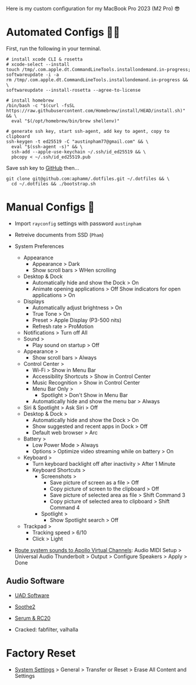 Here is my custom configuration for my MacBook Pro 2023 (M2 Pro) 😎

# Automated Configs 👨‍💻

First, run the following in your terminal.

```shell
# install xcode CLI & rosetta
# xcode-select --install
touch /tmp/.com.apple.dt.CommandLineTools.installondemand.in-progress;
softwareupdate -i -a
rm /tmp/.com.apple.dt.CommandLineTools.installondemand.in-progress && \
softwareupdate --install-rosetta --agree-to-license

# install homebrew
/bin/bash -c "$(curl -fsSL https://raw.githubusercontent.com/Homebrew/install/HEAD/install.sh)" && \
  eval "$(/opt/homebrew/bin/brew shellenv)"

# generate ssh key, start ssh-agent, add key to agent, copy to clipboard
ssh-keygen -t ed25519 -C "austinpham77@gmail.com" && \
  eval "$(ssh-agent -s)" && \
  ssh-add --apple-use-keychain ~/.ssh/id_ed25519 && \
  pbcopy < ~/.ssh/id_ed25519.pub
```

Save ssh key to [GitHub](https://github.com/settings/keys) then...

```shell
git clone git@github.com:aphamm/.dotfiles.git ~/.dotfiles && \
  cd ~/.dotfiles && ./bootstrap.sh
```

# Manual Configs 🤮

- Import `rayconfig` settings with password `austinpham`

- Retreive documents from SSD (`Pham`)

- System Preferences
  - Appearance
    - Appearance > Dark
    - Show scroll bars > WHen scrolling
  - Desktop & Dock
    - Automatically hide and show the Dock > On
    - Animate opening applications > Off
    Show indicators for open applications > On
  - Displays
    - Automatically adjust brightness > On
    - True Tone > On
    - Preset > Apple Display (P3-500 nits)
    - Refresh rate > ProMotion
  - Notifications > Turn off All
  - Sound >
    - Play sound on startup > Off
  - Appearance >
    - Show scroll bars > Always
  - Control Center >
    - Wi-Fi > Show in Menu Bar
    - Accessibility Shortcuts > Show in Control Center
    - Music Recognition > Show in Control Center
    - Menu Bar Only >
      - Spotlight > Don't Show in Menu Bar
    - Automatically hide and show the menu bar > Always
  - Siri & Spotlight > Ask Siri > Off
  - Desktop & Dock >
    - Automatically hide and show the Dock > On
    - Show suggested and recent apps in Dock > Off
    - Default web browser > Arc
  - Battery >
    - Low Power Mode > Always
    - Options > Optimize video streaming while on battery > On
  - Keyboard >
    - Turn keyboard backlight off after inactivity > After 1 Minute
    - Keyboard Shortcuts >
      - Screenshots >
        - Save picture of screen as a file > Off
        - Copy picture of screen to the clipboard > Off
        - Save picture of selected area as file > Shift Command 3
        - Copy picture of selected area to clipboard > Shift Command 4
      - Spotlight >
        - Show Spotlight search > Off
  - Trackpad >
    - Tracking speed > 6/10
    - Click > Light

- [Route system sounds to Apollo Virtual Channels](https://www.youtube.com/watch?v=9K3D7kNb5DI): Audio MIDI Setup > Universal Audio Thunderbolt > Output > Configure Speakers > Apply > Done

## Audio Software

- [UAD Software](https://help.uaudio.com/hc/en-us/articles/360057137692-Apple-Silicon-M1-M2-Compatibility-Info?_gl=1*1qpuawn*_ga*MTYzMjUzNzU0Ny4xNjgwMDI1NTUz*_ga_CPJ5176QFT*MTY4MDAyNTU2NC4xLjEuMTY4MDAyNTkwNy4wLjAuMA..)

- [Soothe2](https://oeksound.com/downloads/)

- [Serum & RC20](https://splice.com/plugins/your-plugins)

- Cracked: fabfilter, valhalla

# Factory Reset

- [System Settings](https://support.apple.com/en-us/102664) > General > Transfer or Reset > Erase All Content and Settings
